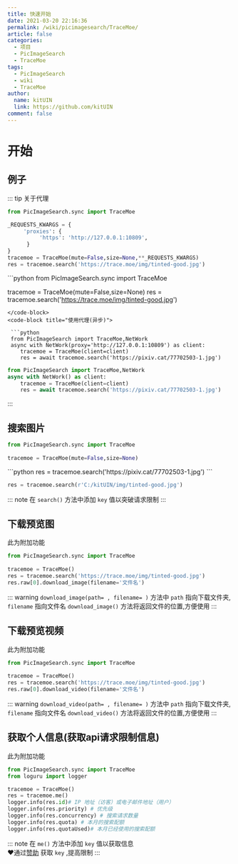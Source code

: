 ```yaml
---
title: 快速开始
date: 2021-03-20 22:16:36
permalink: /wiki/picimagesearch/TraceMoe/
article: false
categories:
  - 项目
  - PicImageSearch
  - TraceMoe
tags:
  - PicImageSearch
  - wiki
  - TraceMoe
author: 
  name: kitUIN
  link: https://github.com/kitUIN
comment: false
---
```

# 开始

## 例子
::: tip 关于代理
<code-group>
  <code-block title="使用代理" active>
  ```python
  from PicImageSearch.sync import TraceMoe

  _REQUESTS_KWARGS = {
       'proxies': {
            'https': 'http://127.0.0.1:10809',
        }
  }
  tracemoe = TraceMoe(mute=False,size=None,**_REQUESTS_KWARGS)
  res = tracemoe.search('https://trace.moe/img/tinted-good.jpg')
  ```
  </code-block>

  <code-block title="不使用代理">
  ```python
  from PicImageSearch.sync import TraceMoe

  tracemoe = TraceMoe(mute=False,size=None)
  res = tracemoe.search('https://trace.moe/img/tinted-good.jpg')
  ```
  </code-block>
  <code-block title="使用代理(异步)">
  
   ```python
   from PicImageSearch import TraceMoe,NetWork
   async with NetWork(proxy='http://127.0.0.1:10809') as client:
      tracemoe = TraceMoe(client=client)
      res = await tracemoe.search('https://pixiv.cat/77702503-1.jpg')
   ```

  </code-block>

  <code-block title="不使用代理(异步)">

  ```python
  from PicImageSearch import TraceMoe,NetWork
  async with NetWork() as client:
      tracemoe = TraceMoe(client=client)
      res = await tracemoe.search('https://pixiv.cat/77702503-1.jpg')
  ```
  </code-block>
</code-group> 

:::

## 搜索图片
```python
from PicImageSearch.sync import TraceMoe
    
tracemoe = TraceMoe(mute=False,size=None)   
```
<code-group>
  <code-block title="网络图片" active>
  ```python
  res = tracemoe.search('https://pixiv.cat/77702503-1.jpg')
  ```
  </code-block>

  <code-block title="本地图片">

  ```python
  res = tracemoe.search(r'C:/kitUIN/img/tinted-good.jpg')
  ```
  </code-block>

</code-group>

::: note
在 `search()` 方法中添加 `key` 值以突破请求限制
:::

## 下载预览图

<Badge text="新增" vertical="center"/> 此为附加功能  


```python
from PicImageSearch.sync import TraceMoe
    
tracemoe = TraceMoe()
res = tracemoe.search('https://trace.moe/img/tinted-good.jpg')
res.raw[0].download_image(filename='文件名')
```

::: warning
`download_image(path= , filename= )` 方法中 `path` 指向下载文件夹, `filename` 指向文件名
`download_image()` 方法将返回文件的位置,方便使用
:::

## 下载预览视频

<Badge text="新增" vertical="center"/> 此为附加功能  

```python
from PicImageSearch.sync import TraceMoe
    
tracemoe = TraceMoe()
res = tracemoe.search('https://trace.moe/img/tinted-good.jpg')
res.raw[0].download_video(filename='文件名')
```

::: warning
`download_video(path= , filename= )` 方法中 `path` 指向下载文件夹, `filename` 指向文件名
`download_video()` 方法将返回文件的位置,方便使用
:::

## 获取个人信息(获取api请求限制信息)

<Badge text="新增" vertical="center"/> 此为附加功能  

```python
from PicImageSearch.sync import TraceMoe
from loguru import logger

tracemoe = TraceMoe()
res = tracemoe.me()
logger.info(res.id)# IP 地址（访客）或电子邮件地址（用户）
logger.info(res.priority) # 优先级
logger.info(res.concurrency) # 搜索请求数量
logger.info(res.quota) # 本月的搜索配额
logger.info(res.quotaUsed)# 本月已经使用的搜索配额
```

::: note
在 `me()` 方法中添加 `key` 值以获取信息   
:heart:通过[赞助](https://soruly.github.io/trace.moe-api/#/limits?id=sponsor-tiers) 获取 `key` ,提高限制
:::
